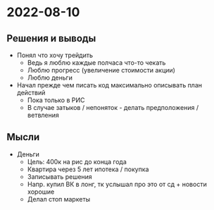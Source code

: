 # 2022-08-10

## Решения и выводы

- Понял что хочу трейдить
    - Ведь я люблю каждые полчаса что-то чекать
    - Люблю прогресс (увеличение стоимости акции)
    - Люблю деньги
- Начал прежде чем писать код максимально описывать план действий
    - Пока только в РИС
    - В случае затыков / непоняток - делать предположения / ветвления

## Мысли

- Деньги
    - Цель: 400к на рис до конца года
    - Квартира через 5 лет ипотека / покупка
    - Записывать решения
    - Напр. купил ВК в лонг, тк услышал про это от сд + новости хорошие
    - Делал стоп маркеты
